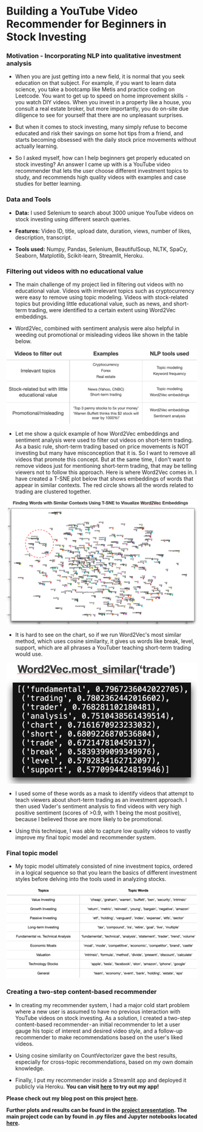 # Building a YouTube Video Recommender for Beginners in Stock Investing

### Motivation - Incorporating NLP into qualitative investment analysis

- When you are just getting into a new field, it is normal that you seek education on that subject. For example, if you want to learn data science, you take a bootcamp like Metis and practice coding on Leetcode. You want to get up to speed on home improvement skills  - you watch DIY videos. When you invest in a property like a house, you consult a real estate broker, but more importantly, you do on-site due diligence to see for yourself that there are no unpleasant surprises.

- But when it comes to stock investing, many simply refuse to become educated and risk their savings on some hot tips from a friend, and starts becoming obsessed with the daily stock price movements without actually learning.

- So I asked myself, how can I help beginners get properly educated on stock investing? An answer I came up with is a YouTube video recommender that lets the user choose different investment topics to study, and recommends high quality videos with examples and case studies for better learning.

### Data and Tools 

- **Data:** I used Selenium to search about 3000 unique YouTube videos on stock investing using different search queries.

- **Features:** Video ID, title, upload date, duration, views, number of likes, description, transcript.
 
- **Tools used:** Numpy, Pandas, Selenium, BeautifulSoup, NLTK, SpaCy, Seaborn, Matplotlib, Scikit-learn, Streamlit, Heroku.

### Filtering out videos with no educational value

- The main challenge of my project lied in filtering out videos with no educational value. Videos with irrelevant topics such as cryptocurrency were easy to remove using topic modeling. Videos with stock-related topics but providing little educational value, such as news, and short-term trading, were identified to a certain extent using Word2Vec embeddings.

- Word2Vec, combined with sentiment analysis were also helpful in weeding out promotional or misleading videos like shown in the table below. 

![](Charts/filtered_videos.png)

- Let me show a quick example of how Word2Vec embeddings and sentiment analysis were used to filter out videos on short-term trading. As a basic rule, short-term trading based on price movements is NOT investing but many have misconception that it is. So I want to remove all videos that promote this concept. But at the same time, I don't want to remove videos just for mentioning short-term trading, that may be telling viewers not to follow this approach. Here is where Word2Vec comes in. I have created a T-SNE plot below that shows embeddings of words that appear in similar contexts. The red circle shows all the words related to trading are clustered together.

![](Charts/word2vec.png)

- It is hard to see on the chart, so if we run Word2Vec's most similar method, which uses cosine similarity, it gives us words like break, level, support, which are all phrases a YouTuber teaching short-term trading would use.

![](Charts/word2vec_similar.png)

- I used some of these words as a mask to identify videos that attempt to teach viewers about short-term trading as an investment approach. I then used Vader's sentiment analysis to find videos with very high positive sentiment (scores of >0.9, with 1 being the most positive), because I believed those are more likely to be promotional.

- Using this technique, I was able to capture low quality videos to vastly improve my final topic model and recommender system.

### Final topic model

- My topic model ultimately consisted of nine investment topics, ordered in a logical sequence so that you learn the basics of different investment styles before delving into the tools used in analyzing stocks.

![](Charts/topic_model.png)

### Creating a two-step content-based recommender

- In creating my recommender system, I had a major cold start problem where a new user is assumed to have no previous interaction with YouTube videos on stock investing. As a solution, I created a two-step content-based recommender - an initial recommender to let a user gauge his topic of interest and desired video style, and a follow-up recommender to make recommendations based on the user's liked videos. 

- Using cosine similarity on CountVectorizer gave the best results, especially for cross-topic recommendations, based on my own domain knowledge.

- Finally, I put my recommender inside a Streamlit app and deployed it publicly via Heroku. **You can visit [here](https://stockinvestingvideorec.herokuapp.com/) to try out my app!** 

**Please check out my blog post on this project [here](https://mikechoi90.medium.com/youtube-video-recommender-for-beginners-in-stock-investing-3c3ddde8b94d).**

**Further plots and results can be found in the [project presentation](Presentation/Metis_Project5_PPT_vF.pdf). The main project code can by found in .py files and Jupyter notebooks located [here](Code).**